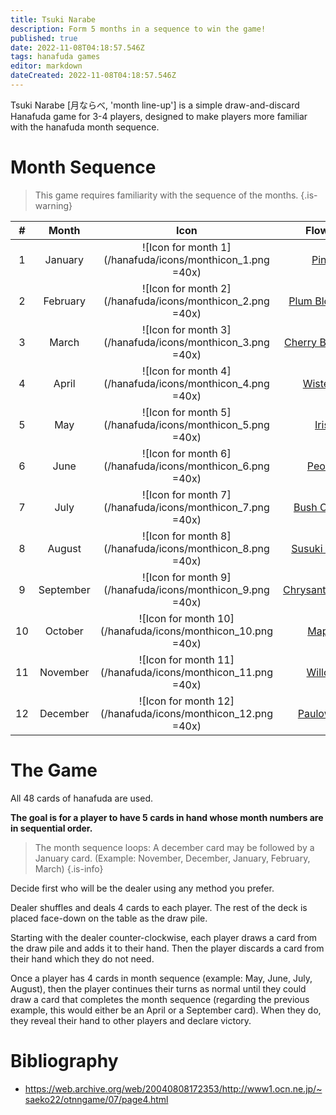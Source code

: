 ```yaml
---
title: Tsuki Narabe
description: Form 5 months in a sequence to win the game!
published: true
date: 2022-11-08T04:18:57.546Z
tags: hanafuda games
editor: markdown
dateCreated: 2022-11-08T04:18:57.546Z
---
```


Tsuki Narabe [月ならべ, 'month line-up'] is a simple draw-and-discard Hanafuda game for 3-4 players, designed to make players more familiar with the hanafuda month sequence.

# Month Sequence
> This game requires familiarity with the sequence of the months.
{.is-warning}

|#|Month|Icon|Flower|
|:---:|:---:|:---:|:---:|
|1|January|![Icon for month 1](/hanafuda/icons/monthicon_1.png =40x)|[Pine](/en/hanafuda/suits/pine)|
|2|February|![Icon for month 2](/hanafuda/icons/monthicon_2.png =40x)|[Plum Blossom](/en/hanafuda/suits/plum-blossom)|
|3|March|![Icon for month 3](/hanafuda/icons/monthicon_3.png =40x)|[Cherry Blossom](/en/hanafuda/suits/cherry-blossom)|
|4|April|![Icon for month 4](/hanafuda/icons/monthicon_4.png =40x)|[Wisteria](/en/hanafuda/suits/wisteria)|
|5|May|![Icon for month 5](/hanafuda/icons/monthicon_5.png =40x)|[Iris](/en/hanafuda/suits/iris)|
|6|June|![Icon for month 6](/hanafuda/icons/monthicon_6.png =40x)|[Peony](/en/hanafuda/suits/peony)|
|7|July|![Icon for month 7](/hanafuda/icons/monthicon_7.png =40x)|[Bush Clover](/en/hanafuda/suits/bush-clover)|
|8|August|![Icon for month 8](/hanafuda/icons/monthicon_8.png =40x)|[Susuki Grass](/en/hanafuda/suits/susuki-grass)|
|9|September|![Icon for month 9](/hanafuda/icons/monthicon_9.png =40x)|[Chrysanthemum](/en/hanafuda/suits/chrysanthemum)|
|10|October|![Icon for month 10](/hanafuda/icons/monthicon_10.png =40x)|[Maple](/en/hanafuda/suits/maple)|
|11|November|![Icon for month 11](/hanafuda/icons/monthicon_11.png =40x)|[Willow](/en/hanafuda/suits/willow)|
|12|December|![Icon for month 12](/hanafuda/icons/monthicon_12.png =40x)|[Paulownia](/en/hanafuda/suits/paulownia)|

# The Game
All 48 cards of hanafuda are used.

**The goal is for a player to have 5 cards in hand whose month numbers are in sequential order.**

> The month sequence loops: A december card may be followed by a January card. (Example: November, December, January, February, March)
{.is-info}

Decide first who will be the dealer using any method you prefer.

Dealer shuffles and deals 4 cards to each player. The rest of the deck is placed face-down on the table as the draw pile.

Starting with the dealer counter-clockwise, each player draws a card from the draw pile and adds it to their hand. Then the player discards a card from their hand which they do not need.

Once a player has 4 cards in month sequence (example: May, June, July, August), then the player continues their turns as normal until they could draw a card that completes the month sequence (regarding the previous example, this would either be an April or a September card). When they do, they reveal their hand to other players and declare victory.

# Bibliography
- https://web.archive.org/web/20040808172353/http://www1.ocn.ne.jp/~saeko22/otnngame/07/page4.html